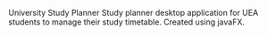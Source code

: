 University Study Planner
Study planner desktop application for UEA students to manage their study timetable. Created using javaFX.
